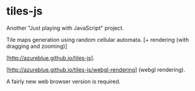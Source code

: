 # tiles-js

Another "Just playing with JavaScript" project.

Tile maps generation using random cellular automata. [+ rendering (with dragging and zooming)]

[http://azureblue.github.io/tiles-js]. 

[http://azureblue.github.io/tiles-js/webgl-rendering] (webgl rendering).

A fairly new web browser version is required.
